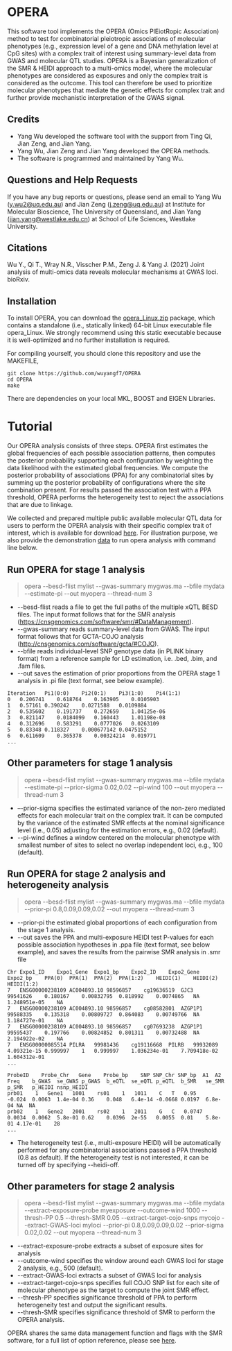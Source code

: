# OPERA
This software tool implements the OPERA (Omics PlEiotRopic Association) method to test for combinatorial pleiotropic associations of molecular phenotypes (e.g., expression level of a gene and DNA methylation level at CpG sites) with a complex trait of interest using summary-level data from GWAS and molecular QTL studies. OPERA is a Bayesian generalization of the SMR &amp; HEIDI approach to a multi-omics model, where the molecular phenotypes are considered as exposures and only the complex trait is considered as the outcome. This tool can therefore be used to prioritize molecular phenotypes that mediate the genetic effects for complex trait and further provide mechanistic interpretation of the GWAS signal.

## Credits
* Yang Wu developed the software tool with the support from Ting Qi, Jian Zeng, and Jian Yang.
* Yang Wu, Jian Zeng and Jian Yang developed the OPERA methods. 
* The software is programmed and maintained by Yang Wu.

## Questions and Help Requests
If you have any bug reports or questions, please send an email to Yang Wu (y.wu2@uq.edu.au) and Jian Zeng (j.zeng@uq.edu.au) at Institute for Molecular Bioscience, The University of Queensland, and Jian Yang (jian.yang@westlake.edu.cn) at School of Life Sciences, Westlake University.

## Citations
Wu Y., Qi T., Wray N.R., Visscher P.M., Zeng J. & Yang J. (2021) Joint analysis of multi-omics data reveals molecular mechanisms at GWAS loci. bioRxiv.

## Installation
To install OPERA, you can download the [opera_Linux.zip](https://github.com/wuyangf7/OPERA/blob/main/opera_Linux.zip) package, which contains a standalone (i.e., statically linked) 64-bit Linux executable file opera_Linux. We strongly recommend using this static executable because it is well-optimized and no further installation is required.

For compiling yourself, you should clone this repository and use the MAKEFILE,  
```
git clone https://github.com/wuyangf7/OPERA
cd OPERA
make
```
There are dependencies on your local MKL, BOOST and EIGEN Libraries.

# Tutorial
Our OPERA analysis consists of three steps. OPERA first estimates the global frequencies of each possible association patterns, then computes the posterior probability supporting each configuration by weighting the data likelihood with the estimated global frequencies. We compute the posterior probability of associations (PPA) for any combinatorial sites by summing up the posterior probability of configurations where the site combination present. For results passed the association test with a PPA threshold, OPERA performs the heterogeneity test to reject the associations that are due to linkage. 

We collected and prepared multiple public available molecular QTL data for users to perform the OPERA analysis with their specific complex trait of interest, which is available for download [here](https://cnsgenomics.com/software/smr/#DataResource). For illustration purpose, we also provide the demonstration [data](https://github.com/wuyangf7/OPERA/tree/main/demo) to run opera analysis with command line below. 

## Run OPERA for stage 1 analysis
> opera --besd-flist mylist --gwas-summary mygwas.ma --bfile mydata --estimate-pi --out myopera --thread-num 3

* --besd-flist reads a file to get the full paths of the multiple xQTL BESD files. The input format follows that for the SMR analysis (https://cnsgenomics.com/software/smr/#DataManagement). 
* --gwas-summary reads summary-level data from GWAS. The input format follows that for GCTA-COJO analysis (http://cnsgenomics.com/software/gcta/#COJO).
* --bfile reads individual-level SNP genotype data (in PLINK binary format) from a reference sample for LD estimation, i.e. .bed, .bim, and .fam files.
* --out saves the estimation of prior proportions from the OPERA stage 1 analysis in .pi file (text format, see below example).

```
Iteration	Pi1(0:0)	Pi2(0:1)	Pi3(1:0)	Pi4(1:1)
0	0.206741	0.618764	0.163905	0.0105903
1	0.57161	0.390242	0.0271588	0.0109884
2	0.535602	0.191737	0.272659	1.04125e-06
3	0.821147	0.0184099	0.160443	1.01198e-08
4	0.312696	0.583291	0.0777026	0.0263109
5	0.83348	0.118327	0.000677142	0.0475152
6	0.611609	0.365378	0.00324214	0.019771
...
```

## Other parameters for stage 1 analysis
> opera --besd-flist mylist --gwas-summary mygwas.ma --bfile mydata --estimate-pi --prior-sigma 0.02,0.02 --pi-wind 100 --out myopera --thread-num 3 

* –-prior-sigma specifies the estimated variance of the non-zero mediated effects for each molecular trait on the complex trait.  It can be computed by the variance of the estimated SMR effects at the nominal significance level (i.e., 0.05) adjusting for the estimation errors, e.g., 0.02 (default).  
* --pi-wind defines a window centered on the molecular phenotype with smallest number of sites to select no overlap independent loci, e.g., 100 (default). 

## Run OPERA for stage 2 analysis and heterogeneity analysis
> opera --besd-flist mylist --gwas-summary mygwas.ma --bfile mydata --prior-pi 0.8,0.09,0.09,0.02 --out myopera --thread-num 3

* --prior-pi the estimated global proportions of each configuration from the stage 1 analysis. 
* --out saves the PPA and multi-exposure HEIDI test P-values for each possible association hypotheses in .ppa file (text format, see below example), and saves the results from the pairwise SMR analysis in .smr file

```
Chr	Expo1_ID	Expo1_Gene	Expo1_bp	Expo2_ID	Expo2_Gene	Expo2_bp	PPA(0)	PPA(1)	PPA(2)	PPA(1:2)	HEIDI(1)	HEIDI(2)	HEIDI(1:2)
7	ENSG00000238109	AC004893.10	98596857	cg19636519	GJC3	99541626	0.180167	0.00832795	0.818992	0.0074865	NA	1.248951e-05	NA
7	ENSG00000238109	AC004893.10	98596857	cg08582801	AZGP1P1	99588335	0.135318	0.00809727	0.864083	0.00749766	NA	1.184727e-01	NA
7	ENSG00000238109	AC004893.10	98596857	cg07693238	AZGP1P1	99595437	0.197766	0.00824852	0.801311	0.00732488	NA	2.194922e-02	NA
7	ENSG00000085514	PILRA	99981436	cg19116668	PILRB	99932089	4.09321e-15	0.999997	1	0.999997	1.036234e-01	7.709418e-02	1.604312e-01
...
```

```
ProbeID    Probe_Chr   Gene    Probe_bp    SNP SNP_Chr SNP_bp  A1  A2  Freq    b_GWAS  se_GWAS p_GWAS  b_eQTL  se_eQTL p_eQTL  b_SMR   se_SMR  p_SMR   p_HEIDI nsnp_HEIDI
prb01    1   Gene1   1001    rs01    1   1011    C   T   0.95    -0.024  0.0063  1.4e-04 0.36    0.048   6.4e-14 -0.0668 0.0197  6.8e-04 NA  NA
prb02    1   Gene2   2001    rs02    1   2011    G   C   0.0747  0.0034  0.0062  5.8e-01 0.62    0.0396  2e-55   0.0055  0.01    5.8e-01 4.17e-01    28
...
```

* The heterogeneity test (i.e., multi-exposure HEIDI) will be automatically performed for any combinatorial associations passed a PPA threshold (0.8 as default). If the heterogeneity test is not interested, it can be turned off by specifying --heidi-off.

## Other parameters for stage 2 analysis
> opera --besd-flist mylist --gwas-summary mygwas.ma --bfile mydata --extract-exposure-probe myexposure --outcome-wind 1000 --thresh-PP 0.5 --thresh-SMR 0.05 --extract-target-cojo-snps mycojo --extract-GWAS-loci myloci --prior-pi 0.8,0.09,0.09,0.02 --prior-sigma 0.02,0.02 --out myopera --thread-num 3 

* --extract-exposure-probe	extracts a subset of exposure sites for analysis
* --outcome-wind specifies the window around each GWAS loci for stage 2 analysis, e.g., 500 (default). 
* --extract-GWAS-loci extracts a subset of GWAS loci for analysis
* --extract-target-cojo-snps specifies full COJO SNP list for each site of molecular phenotype as the target to compute the joint SMR effect.
* --thresh-PP specifies significance threshold of PPA to perform heterogeneity test and output the significant results. 
* --thresh-SMR specifies significance threshold of SMR to perform the OPERA analysis.

OPERA shares the same data management function and flags with the SMR software, for a full list of option reference, please see [here](https://cnsgenomics.com/software/smr/#OptionsReference). 













